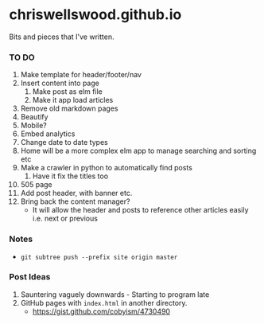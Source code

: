 # chriswellswood.github.io
Bits and pieces that I've written.

### TO DO

1. Make template for header/footer/nav
2. Insert content into page
    1. Make post as elm file
    2. Make it app load articles
3. Remove old markdown pages
4. Beautify
5. Mobile?
6. Embed analytics
7. Change date to date types
8. Home will be a more complex elm app to manage searching and sorting etc
9. Make a crawler in python to automatically find posts
    1. Have it fix the titles too
10. 505 page
11. Add post header, with banner etc.
12. Bring back the content manager?
    * It will allow the header and posts to reference other articles easily i.e. next or previous

### Notes

* `git subtree push --prefix site origin master`

### Post Ideas

1. Sauntering vaguely downwards - Starting to program late
1. GitHub pages with `index.html` in another directory.
    * https://gist.github.com/cobyism/4730490